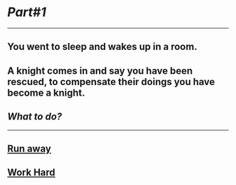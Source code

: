 # *Part#1*

---

## You went to sleep and wakes up in a room.
## A knight comes in and say you have been rescued, to compensate their doings you have become a knight.
## _What to do?_
---

## [Run away](../endings/bad/end1a.md)

## [Work Hard](../endings/good/end2a.md)